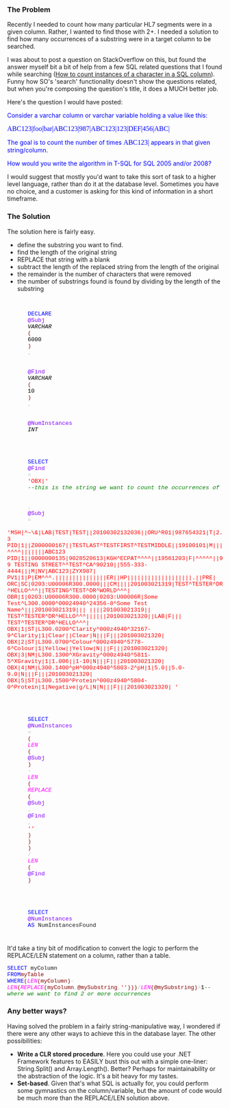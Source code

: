 <!--{Title:"Count Instances of a Substring in a SQL Varchar Column", PublishedOn:"2010-03-05T15:30:46", Intro:"The Problem  Recently I needed to count how many particular HL7 segments were in a given column. Rat"} -->

<span>
  <h3>The Problem</h3>
  <p>Recently I needed to count how many particular HL7 segments were in a given column. Rather, I wanted to find those with 2+. I needed a solution to find how many occurrences of a substring were in a target column to be searched.</p>
  <p>I was about to post a question on StackOverflow on this, but found the answer myself bit a bit of help from a few SQL related questions that I found while searching (<a title="http://stackoverflow.com/questions/1860457/how-to-count-instances-of-character-in-sql-column/1860478#1860478" href="http://How-to-count-instances-of-character-in-sql-column/1860478#1860478">How to count instances of a character in a SQL column</a>). Funny how SO's 'search' functionality doesn't show the questions related, but when you're composing the question's title, it does a MUCH better job. </p>
  <p>Here's the question I would have posted:</p>
  <p>
    <font color="#0000ff">Consider a varchar column or varchar variable holding a value like this:</font>
  </p>
  <p>
    <font color="#0000ff">
      <font size="3" face="Consolas">ABC123|foo|bar|ABC123|987|ABC123|123|DEF|456|ABC|</font>
    </font>
  </p>
  <p>
    <font color="#0000ff">          The goal is to count the number of times <font size="3" face="Consolas">ABC123|</font> appears in that given string/column.</font>
  </p>
  <p>
    <font color="#0000ff">          How would you write the algorithm in T-SQL for SQL 2005 and/or 2008?</font>
  </p>
  <p>I would suggest that mostly you'd want to take this sort of task to a higher level language, rather than do it at the database level. Sometimes you have no choice, and a customer is asking for this kind of information in a short timeframe.</p>
  <h3>The Solution</h3>
  <p>The solution here is fairly easy. </p>
  <ul>
    <li>define the substring you want to find. </li>
    <li>find the length of the original string </li>
    <li>REPLACE that string with a blank </li>
    <li>subtract the length of the replaced string from the length of the original </li>
    <li>the remainder is the number of characters that were removed </li>
    <li>the number of substrings found is found by dividing by the length of the substring </li>
  </ul>
  <code>
    <span style="font-family: courier new; font-size: 10pt">
      <span style="color: blue">DECLARE</span>
      <span style="color: #8000ff">@Subj</span>
      <span style="font-style: italic; color: black">VARCHAR</span>
      <span style="color: maroon">(</span>
      <span style="color: black">6000</span>
      <span style="color: maroon">)</span>
      <span style="color: silver">,</span>
      <br />
      <span style="color: #8000ff">@Find</span>
      <span style="font-style: italic; color: black">VARCHAR</span>
      <span style="color: maroon">(</span>
      <span style="color: black">10</span>
      <span style="color: maroon">)</span>
      <span style="color: silver">,</span>
      <br />
      <span style="color: #8000ff">@NumInstances</span>
      <span style="font-style: italic; color: black">INT</span>
      <br />
      <br />
      <span style="color: blue">SELECT</span>
      <span style="color: #8000ff">@Find</span>
      <span style="color: silver">=</span>
      <span style="color: red">'OBX|'</span>
      <span style="font-style: italic; color: green">--this is the string we want to count the occurrences of </span>
      <br />
      <span style="color: silver">,</span>
      <span style="color: #8000ff">@Subj</span>
      <span style="color: silver">=</span>
      <span style="color: red">'MSH|^~\&amp;|LAB|TEST|TEST||20100302132036||ORU^R01|987654321|T|2.3 PID|1||Z000000167||TESTLAST^TESTFIRST^TESTMIDDLE||19100101|M|||^^^^|||||||ABC123 PID|1||0000000135|9028520613|KGH^ECPAT^^^^||19561203|F|^^^^^||99 TESTING STREET^^TEST^CA^90210||555-333-4444|||M|NV|ABC123|ZYX987| PV1|1|P|EM^^^.|||||||||||||||ER||HP|||||||||||||||||||.||PRE| ORC|SC|0203:U00006R300.0000|||CM||||201003021319|TEST^TESTER^DR^HELLO^^^||TESTING^TEST^DR^WORLD^^^| OBR|1|0203:U00006R300.0000|0203:U00006R|Some Test^L300.0000^00024940^24356-8^Some Test Name^|||201003021319||| ||||201003021319|| TEST^TESTER^DR^HELLO^^^||||||201003021320||LAB|F||| TEST^TESTER^DR^HELLO^^^| OBX|1|ST|L300.0200^Clarity^000z4940^32167-9^Clarity|1|Clear||Clear|N|||F|||201003021320| OBX|2|ST|L300.0700^Colour^000z4940^5778-6^Colour|1|Yellow||Yellow|N|||F|||201003021320| OBX|3|NM|L300.1300^XGravity^000z4940^5811-5^XGravity|1|1.006||1-10|N|||F|||201003021320| OBX|4|NM|L300.1400^pH^000z4940^5803-2^pH|1|5.0||5.0-9.0|N|||F|||201003021320| OBX|5|ST|L300.1500^Protein^000z4940^5804-0^Protein|1|Negative|g/L|N|N|||F|||201003021320| '</span>
      <br />
      <br />
      <span style="color: blue">SELECT</span>
      <span style="color: #8000ff">@NumInstances</span>
      <span style="color: silver">=</span>
      <span style="color: maroon">(</span>
      <span style="font-style: italic; color: fuchsia">LEN</span>
      <span style="color: maroon">(</span>
      <span style="color: #8000ff">@Subj</span>
      <span style="color: maroon">)</span>
      <span style="color: silver">-</span>
      <span style="font-style: italic; color: fuchsia">LEN</span>
      <span style="color: maroon">(</span>
      <span style="font-style: italic; color: fuchsia">REPLACE</span>
      <span style="color: maroon">(</span>
      <span style="color: #8000ff">@Subj</span>
      <span style="color: silver">,</span>
      <span style="color: #8000ff">@Find</span>
      <span style="color: silver">,</span>
      <span style="color: red">''</span>
      <span style="color: maroon">)</span>
      <span style="color: maroon">)</span>
      <span style="color: maroon">)</span>
      <span style="color: silver">/</span>
      <span style="font-style: italic; color: fuchsia">LEN</span>
      <span style="color: maroon">(</span>
      <span style="color: #8000ff">@Find</span>
      <span style="color: maroon">)</span>
      <br />
      <br />
      <span style="color: blue">SELECT</span>
      <span style="color: #8000ff">@NumInstances</span>
      <span style="color: blue">AS</span> NumInstancesFound </span>
  </code>
  <h3></h3>
  <p>It'd take a tiny bit of modification to convert the logic to perform the REPLACE/LEN statement on a column, rather than a table.</p>
  <p>
    <font size="2" face="Courier New">
      <font color="#0000ff">SELECT</font>  myColumn       <br /><font color="#0000ff">FROM</font><font color="#800000">myTable</font><br /><font color="#0000ff">WHERE</font><font color="#800000">(</font><font color="#ff00ff"><i>LEN</i></font><font color="#800000">(</font><font color="#800000">myColumn</font><font color="#800000">)</font><font color="#c0c0c0">-</font><font color="#ff00ff"><i>LEN</i></font><font color="#800000">(</font><font color="#ff00ff"><i>REPLACE</i></font><font color="#800000">(</font><font color="#800000">myColumn</font><font color="#c0c0c0">,</font><font color="#800000">@mySubstring</font><font color="#c0c0c0">,</font><font color="#ff0000">''</font><font color="#800000">)</font><font color="#800000">)</font><font color="#800000">)</font><font color="#c0c0c0">/</font><font color="#ff00ff"><i>LEN</i></font><font color="#800000">(@</font><font color="#800000">mySubstring</font><font color="#800000">)</font><font color="#c0c0c0">&gt;</font><font color="#000000">1</font><font color="#008000"><i>--where we want to find 2 or more occurrences</i></font></font>
  </p>
  <h3>Any better ways?</h3>
  <p>Having solved the problem in a fairly string-manipulative way, I wondered if there were any other ways to achieve this in the database layer. The other possibilities:</p>
  <ul>
    <li>
      <strong>Write a CLR stored procedure</strong>. Here you could use your .NET Framework features to EASILY bust this out with a simple one-liner: String.Split() and Array.Length(). Better? Perhaps for maintainability or the abstraction of the logic. It's a bit heavy for my tastes. </li>
    <li>
      <strong>Set-based</strong>. Given that's what SQL is actually for, you could perform some gymnastics on the column/variable, but the amount of code would be much more than the REPLACE/LEN solution above. </li>
  </ul>
</span>